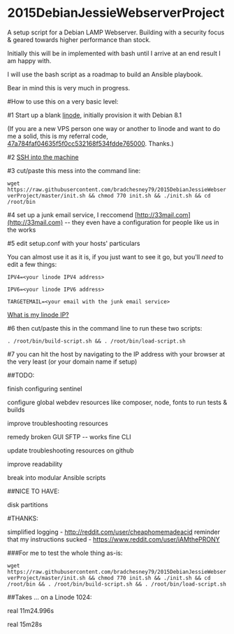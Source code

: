 # 2015DebianJessieWebserverProject
A setup script for a Debian LAMP Webserver.
Building with a security focus & geared towards higher performance than stock.


Initially this will be in implemented with bash until I arrive at an end result I am happy with.

I will use the bash script as a roadmap to build an Ansible playbook.

Bear in mind this is very much in progress.

#How to use this on a very basic level:

\#1 Start up a blank [linode](https://www.linode.com/docs/getting-started), initially provision it with Debian 8.1

(If you are a new VPS person one way or another to linode and want to do me a solid, this is my referral code, [47a784faf04635f5f0cc532168f534fdde765000](https://www.linode.com/?r=47a784faf04635f5f0cc532168f534fdde765000). Thanks.)

\#2 [SSH into the machine](https://www.linode.com/docs/getting-started#logging-in-for-the-first-time)

\#3 cut/paste this mess into the command line:

`wget https://raw.githubusercontent.com/bradchesney79/2015DebianJessieWebserverProject/master/init.sh && chmod 770 init.sh && ./init.sh && cd /root/bin`

\#4 set up a junk email service, I reccomend [http://33mail.com](http://33mail.com) -- they even have a configuration for people like us in the works

\#5 edit setup.conf with your hosts' particulars

You can almost use it as it is, if you just want to see it go, but you'll _need_ to edit a few things:

`IPV4=<your linode IPV4 address>`

`IPV6=<your linode IPV6 address>`

`TARGETEMAIL=<your email with the junk email service>`

[What is my linode IP?](https://www.linode.com/docs/getting-started#finding-the-ip-address)

\#6 then cut/paste this in the command line to run these two scripts:

`. /root/bin/build-script.sh && . /root/bin/load-script.sh`

\#7 you can hit the host by navigating to the IP address with your browser at the very least (or your domain name if setup)

##TODO:

finish configuring sentinel

configure global webdev resources like composer, node, fonts to run tests & builds

improve troubleshooting resources

remedy broken GUI SFTP -- works fine CLI

update troubleshooting resources on github

improve readability

break into modular Ansible scripts


##NICE TO HAVE:

disk partitions

#THANKS:

simplified logging - http://reddit.com/user/cheaphomemadeacid
reminder that my instructions sucked - https://www.reddit.com/user/iAMthePRONY


###For me to test the whole thing as-is:

`wget https://raw.githubusercontent.com/bradchesney79/2015DebianJessieWebserverProject/master/init.sh && chmod 770 init.sh && ./init.sh && cd /root/bin && . /root/bin/build-script.sh && . /root/bin/load-script.sh`


##Takes ... on a Linode 1024:

real   11m24.996s

real   15m28s 
